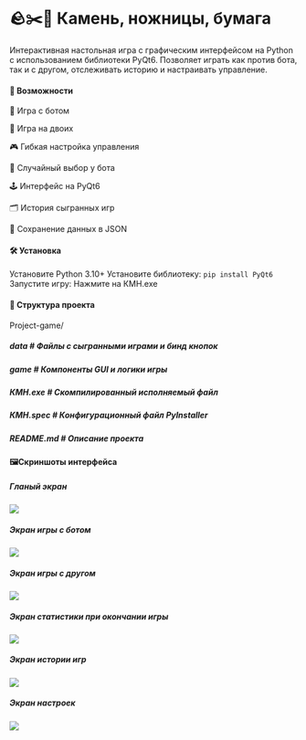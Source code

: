 # 🪨✂️📄 Камень, ножницы, бумага

Интерактивная настольная игра с графическим интерфейсом на Python с использованием библиотеки PyQt6.
Позволяет играть как против бота, так и с другом, отслеживать историю и настраивать управление.
#### 🚀 Возможности

👤 Игра с ботом

👥 Игра на двоих

🎮 Гибкая настройка управления

🧠 Случайный выбор у бота

🕹️ Интерфейс на PyQt6

🗂️ История сыгранных игр

💾 Сохранение данных в JSON
#### 🛠 Установка

Установите Python 3.10+
Установите библиотеку:
``pip install PyQt6``
Запустите игру:
Нажмите на КМН.exe
#### 📁 Структура проекта

Project-game/
##### data # Файлы с сыгранными играми и бинд кнопок
##### game  # Компоненты GUI и логики игры
##### КМН.exe # Скомпилированный исполняемый файл
##### КМН.spec # Конфигурационный файл PyInstaller
##### README.md # Описание проекта

#### 🖼️Скриншоты интерфейса
##### Гланый экран
![](https://github.com/Sibeykin/Project-game/blob/2ade17538c1038a448a1a55d98dc7704eaa0a304/screenshots/%D0%93%D0%BB%D0%B0%D0%B2%D0%BD%D1%8B%D0%B9%20%D1%8D%D0%BA%D1%80%D0%B0%D0%BD.png)
##### Экран игры с ботом
![](https://github.com/Sibeykin/Project-game/blob/2ade17538c1038a448a1a55d98dc7704eaa0a304/screenshots/%D0%AD%D0%BA%D1%80%D0%B0%D0%BD%20%D0%B8%D0%B3%D1%80%D1%8B%20%D1%81%20%D0%B1%D0%BE%D1%82%D0%BE%D0%BC.png)
##### Экран игры с другом 
![](https://github.com/Sibeykin/Project-game/blob/2ade17538c1038a448a1a55d98dc7704eaa0a304/screenshots/%D0%AD%D0%BA%D1%80%D0%B0%D0%BD%20%D0%B8%D0%B3%D1%80%D1%8B%20%D1%81%20%D0%B4%D1%80%D1%83%D0%B3%D0%BE%D0%BC%20.png)
##### Экран статистики при окончании игры
![](https://github.com/Sibeykin/Project-game/blob/2ade17538c1038a448a1a55d98dc7704eaa0a304/screenshots/%D0%AD%D0%BA%D1%80%D0%B0%D0%BD%20%D1%81%D1%82%D0%B0%D1%82%D0%B8%D1%81%D1%82%D0%B8%D0%BA%D0%B8%20%D0%B8%D0%B3%D1%80%D1%8B%20.png)
##### Экран истории игр
![](https://github.com/Sibeykin/Project-game/blob/2ade17538c1038a448a1a55d98dc7704eaa0a304/screenshots/%D0%AD%D0%BA%D1%80%D0%B0%D0%BD%20%D0%B8%D1%81%D1%82%D0%BE%D1%80%D0%B8%D0%B8%20%D0%B8%D0%B3%D1%80.png)
##### Экран настроек
![](https://github.com/Sibeykin/Project-game/blob/2ade17538c1038a448a1a55d98dc7704eaa0a304/screenshots/%D0%AD%D0%BA%D1%80%D0%B0%D0%BD%20%D0%BD%D0%B0%D1%81%D1%82%D1%80%D0%BE%D0%B5%D0%BA.png)
